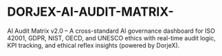 # DORJEX-AI-AUDIT-MATRIX-
AI Audit Matrix v2.0 – A cross-standard AI governance dashboard for ISO 42001, GDPR, NIST, OECD, and UNESCO ethics with real-time audit logic, KPI tracking, and ethical reflex insights (powered by DorjeX).
